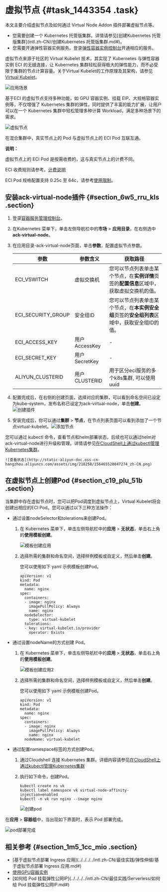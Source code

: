 # 虚拟节点 {#task_1443354 .task}

本文主要介绍虚拟节点及如何通过 Virtual Node Addon 插件部署虚拟节点等。

-   您需要创建一个 Kubernetes 托管版集群。详情请参见[创建Kubernetes 托管版集群](intl.zh-CN//创建Kubernetes 托管版集群.md#)。
-   您需要开通弹性容器实例服务。登录[弹性容器实例控制台](https://eci.console.aliyun.com/)开通相应的服务。

虚拟节点来源于社区的 Virtual Kubelet 技术，其实现了 Kubernetes 与弹性容器实例 ECI 的无缝连接，让 Kubernetes 集群轻松获得极大的弹性能力，而不必受限于集群的节点计算容量。关于Virtual Kubelet的工作原理及其架构，请参见[Virtual Kubelet](https://virtual-kubelet.io/docs/architecture/)。

![应用场景](images/47291_zh-CN.png "应用场景")

基于ECI 的虚拟节点支持多种功能，如 GPU 容器实例、挂载 EIP、大规格容器实例等，不仅增强了 Kubernetes 集群的弹性，同时提供了丰富的能力扩展，让用户可以在一个 Kubernetes 集群中轻松管理多种计算 Workload，满足多种场景下的需求。

![虚拟节点](http://static-aliyun-doc.oss-cn-hangzhou.aliyuncs.com/assets/img/218258/156465528747141_zh-CN.png)

在混合集群中，真实节点上的 Pod 与虚拟节点上的 ECI Pod 互联互通。

**说明：** 

虚拟节点上的 ECI Pod 是按需收费的，这与真实节点上的计费不同。

ECI 收费规则请参考。[计费说明](https://www.alibabacloud.com/help/zh/doc-detail/89142.html)

ECI Pod 规格配置支持 0.25c 至 64c，请参考[使用限制](https://www.alibabacloud.com/help/zh/doc-detail/89138.html)。

## 安装ack-virtual-node插件 {#section_6w5_rru_kls .section}

1.  登录[容器服务管理控制台](https://cs.console.aliyun.com/)。
2.  在Kubernetes 菜单下，单击左侧导航栏中的**市场** \> **应用目录**，在右侧选中**ack-virtual-node**。
3.  在应用目录-ack-virtual-node页面，单击**参数**，配置虚拟节点参数。 

    |参数|参数含义|获取路径|
    |--|----|----|
    |ECI\_VSWITCH|虚拟交换机|您可以节点列表单击某个节点，在**实例详情**页签的**配置信息**区域中，获取虚拟交换机的值。|
    |ECI\_SECURITY\_GROUP|安全组ID|您可以节点列表单击某个节点，在**本实例安全组**页签的**安全组列表**区域中，获取安全组ID的值。|
    |ECI\_ACCESS\_KEY|用户AccessKey|-|
    |ECI\_SECRET\_KEY|用户SecretKey|-|
    |ALIYUN\_CLUSTERID|用户CLUSTERID|用于区分eci服务的多个k8s集群, 可以使用uuid|

4.  配置完成后，在右侧的创建页面，选择对应的集群，可以看到命名空间已设定为kube-system，发布名称已设定为ack-virtual-node，单击**创建**。![创建插件](http://static-aliyun-doc.oss-cn-hangzhou.aliyuncs.com/assets/img/218258/156465528747256_zh-CN.png)


5.  安装完成后，你可以通过**集群** \> **节点**，在节点列表页面可以看到添加了一个节点virtual-kubelet。![添加节点](http://static-aliyun-doc.oss-cn-hangzhou.aliyuncs.com/assets/img/218258/156465528747272_zh-CN.png)

 您可以通过 kubectl 命令，查看节点和helm部署状态，后续也可以通过helm对ack-virtual-node进行升级和管理。详情请参见[在CloudShell上通过kubectl管理Kubernetes集群](intl.zh-CN//在CloudShell上通过kubectl管理Kubernetes集群.md#)。

    ![查看状态](http://static-aliyun-doc.oss-cn-hangzhou.aliyuncs.com/assets/img/218258/156465528847274_zh-CN.png)


## 在虚拟节点上创建Pod {#section_c19_plu_51b .section}

当集群中存在虚拟节点时，您可以把Pod调度到虚拟节点上，Virtual Kubelet将会创建出相应的ECI Pod。您可以通过以下三种方法操作：

-   通过设置nodeSelector和tolerations来创建Pod。
    1.  在 Kubernetes 菜单下，单击左侧导航栏中的**应用** \> **无状态**，单击右上角的**使用模板创建**。

        ![模板创建应用](http://static-aliyun-doc.oss-cn-hangzhou.aliyuncs.com/assets/img/218258/156465528847286_zh-CN.png)

    2.  选择所需的集群和命名空间，选择样例模板或自定义，然后单击**创建**。

        您可以使用如下 yaml 示例模板创建Pod。

        ``` {#codeblock_ist_3ju_gxk}
        apiVersion: v1
        kind: Pod
        metadata:
          name: nginx
        spec:
          containers:
          - image: nginx
            imagePullPolicy: Always
            name: nginx
          nodeSelector:
            type: virtual-kubelet
          tolerations:
          - key: virtual-kubelet.io/provider
            operator: Exists
        ```

-   通过设置nodeName的方式创建 Pod。
    1.  在 Kubernetes 菜单下，单击左侧导航栏中的**应用** \> **无状态**，单击右上角的**使用模板创建**。

        ![模板创建应用2](http://static-aliyun-doc.oss-cn-hangzhou.aliyuncs.com/assets/img/218258/156465528847286_zh-CN.png)

    2.  选择所需的集群和命名空间，选择样例模板或自定义，然后单击**创建**。

        您可以使用如下 yaml 示例模板创建Pod。

        ``` {#codeblock_l1h_2p2_u0h}
        apiVersion: v1
        kind: Pod
        metadata:
          name: nginx
        spec:
          containers:
          - image: nginx
            imagePullPolicy: Always
            name: nginx
          nodeName: virtual-kubelet
        ```

-   通过配置namespace标签的方式创建Pod。
    1.  通过Cloudshell 连接 Kubernetes 集群。详细内容请参见[在CloudShell上通过kubectl管理Kubernetes集群](intl.zh-CN//在CloudShell上通过kubectl管理Kubernetes集群.md#)
    2.  执行如下命令，创建Pod。

        ``` {#codeblock_hxp_ksf_9x7}
        kubectl create ns vk
        kubectl label namespace vk virtual-node-affinity-injection=enabled
        kubectl -n vk run nginx --image nginx
        ```

        ![创建pod](http://static-aliyun-doc.oss-cn-hangzhou.aliyuncs.com/assets/img/218258/156465528847288_zh-CN.png)


在**应用** \> **容器组**中，当出现如下界面时，表示 Pod 部署完成。

![pod部署完成](http://static-aliyun-doc.oss-cn-hangzhou.aliyuncs.com/assets/img/218258/156465528847290_zh-CN.png)

## 相关参考 {#section_1m5_1cc_mio .section}

-   [基于虚拟节点部署 Ingress 应用](../../../../intl.zh-CN/最佳实践/弹性伸缩/基于虚拟节点部署 Ingress 应用.md#)
-   [使用GPU容器实例](../../../../intl.zh-CN/最佳实践/Serverless/使用GPU容器实例.md#)
-   [如何给 Pod 挂载弹性公网IP](../../../../intl.zh-CN/最佳实践/Serverless/如何给 Pod 挂载弹性公网IP.md#)

